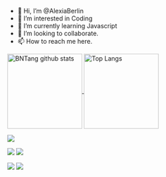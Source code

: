 - 👋 Hi, I’m @AlexiaBerlin
- 👀 I’m interested in Coding
- 🌱 I’m currently learning Javascript
- 💞️ I’m looking to collaborate.
- 📫 How to reach me here.

<!---
AlexiaBerlin/AlexiaBerlin is a ✨ special ✨ repository because its `README.md` (this file) appears on your GitHub profile.
You can click the Preview link to take a look at your changes.
--->


<a href="https://github.com/alexiaberlin/github-readme-stats">
  <img align="center" src="https://github-readme-stats.vercel.app/api?username=BNTang&hide=prs&count_private=true&show_icons=true&theme=material-palenight" alt="BNTang github stats"  height="170" />
</a>
<a href="https://github.com/alexiaberlin/github-readme-stats">
  <img align="center" src="https://github-readme-stats.vercel.app/api/top-langs/?username=BNTang&layout=compact&theme=material-palenight" alt="Top Langs" height="170" />
</a>

[![](https://raw.githubusercontent.com/alexiaberlin/github-profile-summary-cards-example/master/profile-summary-card-output/2077/0-profile-details.svg)](https://github.com/alexiaberlin/github-profile-summary-cards)

[![](https://raw.githubusercontent.com/alexiaberlin/github-profile-summary-cards-example/master/profile-summary-card-output/2077/1-repos-per-language.svg)](https://github.com/alexiaberlin/github-profile-summary-cards) [![](https://raw.githubusercontent.com/alexiaberlin/github-profile-summary-cards-example/master/profile-summary-card-output/2077/2-most-commit-language.svg)](https://github.com/alexiaberlin/github-profile-summary-cards)

[![](https://raw.githubusercontent.com/alexiaberlin/github-profile-summary-cards-example/master/profile-summary-card-output/2077/3-stats.svg)](https://github.com/alexiaberlin/github-profile-summary-cards) [![](https://raw.githubusercontent.com/alexiaberlin/github-profile-summary-cards-example/master/profile-summary-card-output/2077/4-productive-time.svg)](https://github.com/alexiaberlin/github-profile-summary-cards)

